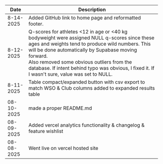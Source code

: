 | Date        | Description                          |
| ----------- | ---------------------------------- |
| 8-14-2025   |Added GitHub link to home page and reformatted footer.|
| 8-12-2025   |Q-scores for athletes <12 in age or <40 kg bodyweight were assigned NULL q-scores since these ages and weights tend to produce wild numbers. This will be done automatically by Supabase moving forward. <br> Also removed some obvious outliers from the database. If intent behind typo was obvious, I fixed it. If I wasn't sure, value was set to NULL.|
| 8-11-2025   |Table compact/expanded button with csv export to match WSO & Club columns added to expanded results table|
| 08-10-2025  | made a proper README.md |
| 08-09-2025  | Added vercel analytics functionality & changelog & feature wishlist|
| 08-08-2025  | Went live on vercel hosted site   |
